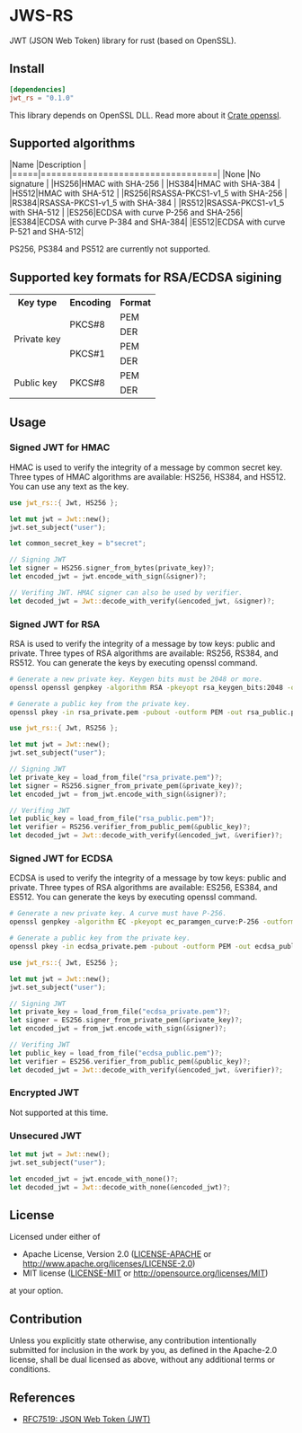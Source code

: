 # JWS-RS

JWT (JSON Web Token) library for rust (based on OpenSSL).

## Install

```toml
[dependencies]
jwt_rs = "0.1.0"
```

This library depends on OpenSSL DLL. Read more about it [Crate openssl](https://docs.rs/openssl/0.10.29/openssl/). 

## Supported algorithms

|Name |Description                       |
|=====|==================================|
|None |No signature                      |
|HS256|HMAC with SHA-256                 |
|HS384|HMAC with SHA-384                 |
|HS512|HMAC with SHA-512                 |
|RS256|RSASSA-PKCS1-v1_5 with SHA-256    |
|RS384|RSASSA-PKCS1-v1_5 with SHA-384    |
|RS512|RSASSA-PKCS1-v1_5 with SHA-512    |
|ES256|ECDSA with curve P-256 and SHA-256|
|ES384|ECDSA with curve P-384 and SHA-384|
|ES512|ECDSA with curve P-521 and SHA-512|

PS256, PS384 and PS512 are currently not supported.

## Supported key formats for RSA/ECDSA sigining

<table>
<tr>
    <th>Key type</th>
    <th>Encoding</th>
    <th>Format</th>
</tr>
<tr>
    <td rowspan="4">Private key</td>
    <td rowspan="2">PKCS#8</td>
    <td>PEM</td>
</tr>
<tr>
    <td>DER</td>
</tr>
<tr>
    <td rowspan="2">PKCS#1</td>
    <td>PEM</td>
</tr>
<tr>
    <td>DER</td>
</tr>
<tr>
    <td rowspan="2">Public key</td>
    <td rowspan="2">PKCS#8</td>
    <td>PEM</td>
</tr>
<tr>
    <td>DER</td>
</tr>
</table>

## Usage

### Signed JWT for HMAC

HMAC is used to verify the integrity of a message by common secret key.
Three types of HMAC algorithms are available: HS256, HS384, and HS512.
You can use any text as the key.

```rust
use jwt_rs::{ Jwt, HS256 };

let mut jwt = Jwt::new();
jwt.set_subject("user");

let common_secret_key = b"secret";

// Signing JWT
let signer = HS256.signer_from_bytes(private_key)?;
let encoded_jwt = jwt.encode_with_sign(&signer)?;

// Verifing JWT. HMAC signer can also be used by verifier.
let decoded_jwt = Jwt::decode_with_verify(&encoded_jwt, &signer)?;
```

### Signed JWT for RSA

RSA is used to verify the integrity of a message by tow keys: public and private.
Three types of RSA algorithms are available: RS256, RS384, and RS512.
You can generate the keys by executing openssl command.

```sh
# Generate a new private key. Keygen bits must be 2048 or more.
openssl openssl genpkey -algorithm RSA -pkeyopt rsa_keygen_bits:2048 -out rsa_private.pem

# Generate a public key from the private key.
openssl pkey -in rsa_private.pem -pubout -outform PEM -out rsa_public.pem
```

```rust
use jwt_rs::{ Jwt, RS256 };

let mut jwt = Jwt::new();
jwt.set_subject("user");

// Signing JWT
let private_key = load_from_file("rsa_private.pem")?;
let signer = RS256.signer_from_private_pem(&private_key)?;
let encoded_jwt = from_jwt.encode_with_sign(&signer)?;

// Verifing JWT
let public_key = load_from_file("rsa_public.pem")?;
let verifier = RS256.verifier_from_public_pem(&public_key)?;
let decoded_jwt = Jwt::decode_with_verify(&encoded_jwt, &verifier)?;
```

### Signed JWT for ECDSA

ECDSA is used to verify the integrity of a message by tow keys: public and private.
Three types of RSA algorithms are available: ES256, ES384, and ES512.
You can generate the keys by executing openssl command.

```sh
# Generate a new private key. A curve must have P-256.
openssl genpkey -algorithm EC -pkeyopt ec_paramgen_curve:P-256 -outform PEM -out ecdsa_private.pem

# Generate a public key from the private key.
openssl pkey -in ecdsa_private.pem -pubout -outform PEM -out ecdsa_public.pem
```

```rust
use jwt_rs::{ Jwt, ES256 };

let mut jwt = Jwt::new();
jwt.set_subject("user");

// Signing JWT
let private_key = load_from_file("ecdsa_private.pem")?;
let signer = ES256.signer_from_private_pem(&private_key)?;
let encoded_jwt = from_jwt.encode_with_sign(&signer)?;

// Verifing JWT
let public_key = load_from_file("ecdsa_public.pem")?;
let verifier = ES256.verifier_from_public_pem(&public_key)?;
let decoded_jwt = Jwt::decode_with_verify(&encoded_jwt, &verifier)?;
```

### Encrypted JWT

Not supported at this time.

### Unsecured JWT

```rust
let mut jwt = Jwt::new();
jwt.set_subject("user");

let encoded_jwt = jwt.encode_with_none()?;
let decoded_jwt = Jwt::decode_with_none(&encoded_jwt)?;
```

## License

Licensed under either of

 * Apache License, Version 2.0
   ([LICENSE-APACHE](LICENSE-APACHE) or http://www.apache.org/licenses/LICENSE-2.0)
 * MIT license
   ([LICENSE-MIT](LICENSE-MIT) or http://opensource.org/licenses/MIT)

at your option.

## Contribution

Unless you explicitly state otherwise, any contribution intentionally submitted
for inclusion in the work by you, as defined in the Apache-2.0 license, shall be
dual licensed as above, without any additional terms or conditions.

## References

- [RFC7519: JSON Web Token (JWT)](https://tools.ietf.org/html/rfc7519)